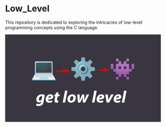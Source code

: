 # Low_Level
This repository is dedicated to exploring the intricacies of low-level programming concepts using the C language.

<img src="https://github.com/wmBolles/Low_Level/blob/main/assets/Low-level.jpeg" />
